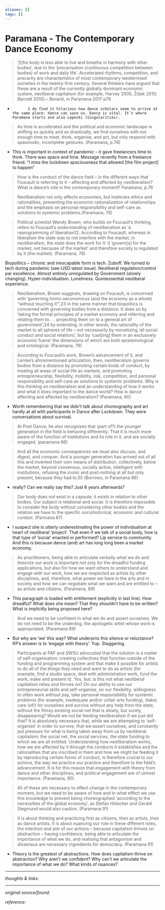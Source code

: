 ```yaml
---
aliases: []
tags: []
---
```


# Paramana - The Contemporary Dance Economy

> ‘[t]he body is less able to live and breathe in harmony with other bodies’, due to the ‘precarisation (continuous competition between bodies) of work and daily life’. Accelerated rhythms, competition, and precarity are characteristics of most contemporary westernised societies in the twenty-first century. Several thinkers have argued that these are a result of the currently globally dominant economic system, neoliberal capitalism (for example, Harvey 2005; Žižek 2010; Barnett 2010).– Berardi, in Paramana 2017 p76

-            I do find it hilarious how dance scholars seem to arrive at the same place: dance can save us. Dance is vital. It’s where Paramana starts and also Lepecki (Singularities).

> As time is accelerated and the political and economic landscape is shifting so quickly and so drastically, we find ourselves with not enough time to meet, think, organise, and act, but only respond with spasmodic, incomplete gestures. (Paramana, p.76)

- This is important in context of pandemic – it gave freelancers time to think. There was space and time. Message recently from a freelance friend: “I miss the lockdown spaciousness that allowed [the film project] to happen”

> How is the conduct of the dance field – in the different ways that Foucault is referring to it – affecting and affected by neoliberalism? What is dance’s role in the contemporary moment? Paramana, p.76

> Neoliberalism not only affects economies, but institutes ethics and rationalities, presenting the economic rationalization of relationships and the emphasis on personal responsibility and self-care as solutions to systemic problems.(Paramana, 78)

> Political scientist Wendy Brown, who builds on Foucault’s thinking, refers to Foucault’s understanding of neoliberalism as ‘a reprogramming of liberalism12. According to Foucault, whereas in liberalism the state was to not interfere with the market, in neoliberalism, the state does the work for it: it ‘govern[s] for the market, not because of the market’ and therefore society is regulated by it (the market). (Paramana, 78)

Biopolitics – chronic and inescapable form is tech. Zuboff. We turned to tech during pandemic (see IJSD latest issue). Neoliberal regulation/control par excellence. Almost entirely unregulated by Government (slowly changing). Hyper-individualism. Loneliness. Quintessential neoliberal experience.

> Neoliberalism, Brown suggests, drawing on Foucault, is concerned with ‘governing homo oeconomicus (and the economy as a whole) “without touching it”’,23 in the same manner that biopolitics is concerned with governing bodies from a distance. It does so by ‘taking the formal principles of a market economy and referring and relating them to. . . projecting them on to a general art of government’;24 by extending, in other words, the rationality of the market to all spheres of life – not necessarily by monetizing ‘all social conduct and social relations’, but by ‘cast[ing] them in an exclusively economic frame’ the dimensions of which are both epistemological and ontological. (Paramana, 79)

> According to Foucault’s work, Brown’s advancement of it, and Lemke’s aforementioned articulation, then, neoliberalism governs bodies from a distance by promoting certain kinds of conduct, by treating all areas of social life as markets, and promoting entrepreneurship, flexibility, mobility, risk, competition, and personal responsibility and self-care as solutions to systemic problems. Why is this thinking on neoliberalism and an understanding of how it works and what it does important to the dance world? How is dance affecting and affected by neoliberalism? (Paramana, 80)

- Worth remembering that we didn’t talk about choreography and art hardly at all with participants in Dance after Lockdown. They were conversations about survival.

> At Post Dance, he also recognises that (part of?) the younger generation in the field is behaving differently. That it is much more aware of the function of institutions and its role in it, and are socially engaged. (paramana 86)

> And all the economic consequences we must also discuss, and digest, and conquer. And a younger generation has arrived out of all this and invented their own means of distribution, collectively, below the market, beyond consensus, socially active, intelligent with institutions, refusing the iconic and post-nothing at all but only present, because they had to.55 (Burrows, in Paramana 86)

- really? Can we really say this? Just 6 years afterwards?

> Our body does not exist in a capsule; it exists in relation to other bodies. Our subject is relational and social. It is therefore impossible to consider the body without considering other bodies and the relation we have to the specific sociohistorical, economic and cultural context. (Parmana 87)

- I suspect she is utterly underestimating the power of individualism at heart of neoliberal ‘project’. That even if we talk of a social body, how is that type of ‘social’ enacted or performed? Lip service to community. And this is because dance (and) art has long long been a market economy.

> As practitioners, being able to articulate verbally what we do and theorize our work is important not only for the dreadful funding applications, but also for how we want others to understand and engage with our work, how we are respected as artists by other disciplines, and, therefore, what power we have in the arts and in society and how we can negotiate what we want and are entitled to – as artists and citizens. (Paramana, 89)

- This paragraph is loaded with entitlement (explicitly in last line). How dreadful? What does she mean? That they shouldn’t have to be written? What is implicitly being proposed here?

> And we need to be confident in what we do and assert ourselves. We do not need to be the underdog, the apologetic artist whose work is appropriated. (Paramana 89)

- But why are ‘we’ this way? What underpins this silence or reluctance? KP’s answer is to ‘engage with theory’. Yup. Staggering.

> Participants at PAF and SWSU advocated that the solution is a matter of self-organisation: creating collectives that function outside of the funding and programming system and that make it possible for artists to do all of the things they need and want to do as artists (for example, find a studio space, deal with administration work, fund the work, make and present it). Yes, but: is this not what neoliberal capitalism relies and thrives on? On our ability to use our entrepreneurial skills and self-organise, on our flexibility, willingness to often work without pay, take personal responsibility for systemic problems (for example, inadequate and/or unfair arts funding), (take) care (of/) for ourselves and survive without any help from the state, without the flimsy existing social net that is slowly, but surely, disappearing? Would we not be feeding neoliberalism if we just did that? It is absolutely necessary that, while we are attempting to ‘self-organise’ in order to survive, that we assert ourselves, and constantly put pressure for what is being taken away from us by neoliberal capitalism: the social net, the social services, the state funding to which we are all entitled. Understanding how neoliberalism works, how we are affected by it through the conducts it establishes and the rationalities that are inscribed in them and how we might be feeding it by reproducing certain forms of conduct, is therefore crucial to our actions, the way we practice our practice and therefore to the field’s advancement. It is for this reason that engagement with theory from dance and other disciplines, and political engagement are of utmost importance. (Paramana, 90)

> All of these are necessary to effect change in the contemporary moment, but we need to be aware of how and to what effect we use this knowledge to prevent being choreographed ‘according to the necessities of the global economy’, as Stefan Hölscher and Gerald Siegmund would also caution. (Paramana 91)

> It is about thinking and practicing first as citizens, then as artists, then as dance artists. It is about nuancing our role in these different roles, the intention and aim of our actions – because capitalism thrives on abstraction – having confidence, being able to articulate the importance of what we do, and realising that antagonism and dissensus are necessary ingredients for democracy. (Paramana 91)

- Theory is the greatest of abstractions. How does capitalism thrive on abstraction? Why aren’t we confident? Why can’t we articulate the importance of what we do? What kinds of nuances?






---

_thoughts & links:_




---

_original source/found:_ 

_reference:_ 
